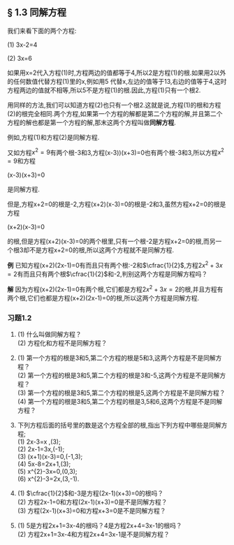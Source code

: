 ## § 1.3 同解方程

我们来看下面的两个方程:

(1) 3x-2=4

(2) 3x=6

如果用x=2代入方程(1)时,方程两边的值都等于4,所以2是方程(1)的根.如果用2以外的任何数值代替方程(1)里的x,例如用5
代替x,左边的值等于13,右边的值等于4,这时方程两边的值就不相等,所以5不是方程(1)的根.因此,方程(1)只有一个根2.

用同样的方法,我们可以知道方程(2)也只有一个根2.这就是说,方程(1)的根和方程(2)的根完全相同.两个方程,如果第一个方程的解都是第二个方程的解,并且第二个方程的解也都是第一个方程的解,那末这两个方程叫做**同解方程**.

例如,方程(1)和方程(2)是同解方程.

又如方程$x^{2}=9$有两个根-3和3,方程(x-3))(x+3)=0也有两个根-3和3,所以方程$x^{2}=9$和方程

(x-3)(x+3)=0

是同解方程.

但是,方程x+2=0的根是-2,方程(x+2)(x-3)=0的根是-2和3,虽然方程x+2=0的根是方程

(x+2)(x-3)=0

的根,但是方程(x+2)(x-3)=0的两个根里,只有一个根-2是方程x+2=0的根,而另一个根3却不是方程x+2=0的根,所以这两个方程就不是同解方程.

**例** 已知方程(x+2)(2x-1)=0有而且只有两个根:-2和$\cfrac{1}{2}$,方程$2x^{2}+3x=2$有而且只有两个根$\cfrac{1}{2}$和-2,判别这两个方程是同解方程吗？

**解** 因为方程(x+2)(2x-1)=0有两个根,它们都是方程$2x^{2}+3x=2$的根,并且方程有两个根,它们也都是方程(x+2)(2x-1)=0的根,所以这两个方程是同解方程.


### 习题1.2

 1. 
    (1) 什么叫做同解方程？  
    (2) 方程化和方程不是同解方程？

 2. 
    (1) 第一个方程的根是3和5,第二个方程的根是5和3,这两个方程是不是同解方程？  
    (2) 第一个方程的根是3和5,第二个方程的根是3和-5,这两个方程是不是同解方程？  
    (3) 第一个方程的根是3和5,第二个方程的根是5,这两个方程是不是同解方程？  
    (4) 第一个方程的根是3和5,第二个方程的根是3,5和6,这两个方程是不是同解方程？

 3. 下列方程后面的括号里的数是这个方程全部的根,指出下列方程中哪些是同解方程;  
    (1) 2x-3=x ,(3);  
    (2) 2x-1=3x,(-1);  
    (3) (x+1)(x-3)=0,(-1,3);  
    (4) 5x-8=2x+1,(3);  
    (5) x^{2}-3x=0,(0,3);  
    (6) x^{2}-3=2x,(3,-1).  

 4. 
    (1) $\cfrac{1}{2}$和-3是方程(2x-1)(x+3)=0的根吗？  
    (2) 方程2x-1=0和方程(2x-1)(x+3)=0是不是同解方程？  
    (3) 方程(2x-1)(x+3)=0和方程x+3=0是不是同解方程？  

 5. 
    (1) 5是方程2x+1=3x-4的根吗？4是方程2x+4=3x-1的根吗？  
    (2) 方程2x+1=3x-4和方程2x+4=3x-1是不是同解方程？  


